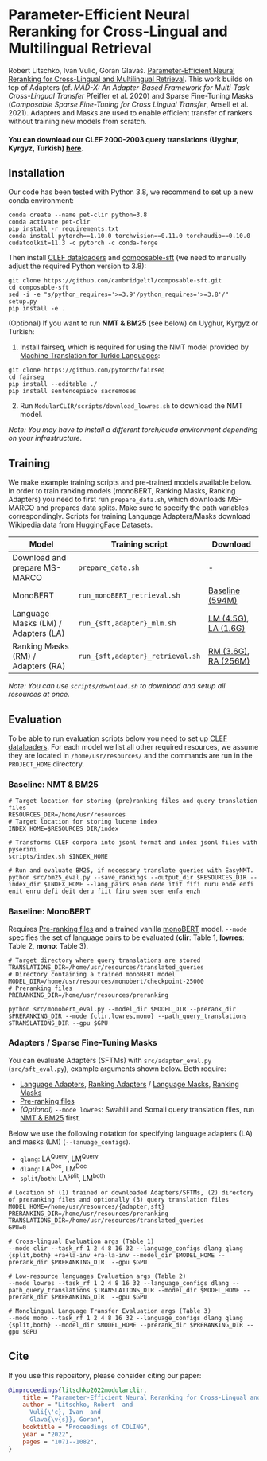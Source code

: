 # Parameter-Efficient Neural Reranking for Cross-Lingual and Multilingual Retrieval
Robert Litschko, Ivan Vulić, Goran Glavaš. [Parameter-Efficient Neural Reranking for Cross-Lingual and Multilingual Retrieval](https://arxiv.org/abs/2204.02292). This work builds on top of Adapters (cf. *MAD-X: An Adapter-Based Framework for Multi-Task Cross-Lingual Transfer* Pfeiffer et al. 2020) and Sparse Fine-Tuning Masks (*Composable Sparse Fine-Tuning for Cross Lingual Transfer*, Ansell et al. 2021). Adapters and Masks are used to enable efficient transfer of rankers without training new models from scratch.

#### You can download our CLEF 2000-2003 query translations (Uyghur, Kyrgyz, Turkish) [here](https://madata.bib.uni-mannheim.de/401/).

## Installation
Our code has been tested with Python 3.8, we recommend to set up a new conda environment:
```
conda create --name pet-clir python=3.8
conda activate pet-clir 
pip install -r requirements.txt
conda install pytorch==1.10.0 torchvision==0.11.0 torchaudio==0.10.0 cudatoolkit=11.3 -c pytorch -c conda-forge
```
Then install [CLEF dataloaders](https://github.com/rlitschk/clef-dataloaders) and [composable-sft](https://github.com/cambridgeltl/composable-sft) (we need to manually adjust the required Python version to 3.8):
```
git clone https://github.com/cambridgeltl/composable-sft.git
cd composable-sft
sed -i -e "s/python_requires='>=3.9'/python_requires='>=3.8'/" setup.py
pip install -e .
```
(Optional) If you want to run **NMT & BM25** (see below) on Uyghur, Kyrgyz or Turkish: 
1. Install fairseq, which is required for using the NMT model provided by [Machine Translation for Turkic Languages](https://github.com/turkic-interlingua/til-mt):
```
git clone https://github.com/pytorch/fairseq
cd fairseq
pip install --editable ./
pip install sentencepiece sacremoses
```
2. Run `ModularCLIR/scripts/download_lowres.sh` to download the NMT model.

*Note: You may have to install a different torch/cuda environment depending on your infrastructure.*

## Training
We make example training scripts and pre-trained models available below. In order to train ranking models (monoBERT, Ranking Masks, Ranking Adapters) you need to first run `prepare_data.sh`, which downloads MS-MARCO and prepares data splits. Make sure to specify the path variables correspondingly. Scripts for training Language Adapters/Masks download Wikipedia data from [HuggingFace Datasets](https://huggingface.co/datasets/wikipedia). 

| Model                               | Training script                  | Download                                                                                                                                                    |
|-------------------------------------|----------------------------------|-------------------------------------------------------------------------------------------------------------------------------------------------------------|
| Download and prepare MS-MARCO       | `prepare_data.sh`                | -                                                                                                                                                           |
| MonoBERT                            | `run_monoBERT_retrieval.sh`      | [Baseline (594M)](https://madata.bib.uni-mannheim.de/391/2/monobert.tar.gz)                                                                                 |
| Language Masks (LM) / Adapters (LA) | `run_{sft,adapter}_mlm.sh`       | [LM (4.5G)](https://madata.bib.uni-mannheim.de/391/6/language_masks.tar.gz), [LA (1.6G)](https://madata.bib.uni-mannheim.de/391/4/language_adapters.tar.gz) |
| Ranking Masks (RM) / Adapters (RA)  | `run_{sft,adapter}_retrieval.sh` | [RM (3.6G)](https://madata.bib.uni-mannheim.de/391/5/ranking_masks.tar.gz), [RA (256M)](https://madata.bib.uni-mannheim.de/391/3/ranking_adapters.tar.gz)   |

*Note: You can use `scripts/download.sh` to download and setup all resources at once.*

## Evaluation
To be able to run evaluation scripts below you need to set up [CLEF dataloaders](https://github.com/rlitschk/clef-dataloaders). For each model we list all other required resources, we assume they are located in `/home/usr/resources/` and the commands are run in the `PROJECT_HOME` directory. 


### Baseline: NMT & BM25
```shell
# Target location for storing (pre)ranking files and query translation files
RESOURCES_DIR=/home/usr/resources
# Target location for storing lucene index  
INDEX_HOME=$RESOURCES_DIR/index

# Transforms CLEF corpora into jsonl format and index jsonl files with pyserini
scripts/index.sh $INDEX_HOME

# Run and evaluate BM25, if necessary translate queries with EasyNMT.
python src/bm25_eval.py --save_rankings --output_dir $RESOURCES_DIR --index_dir $INDEX_HOME --lang_pairs enen dede itit fifi ruru ende enfi enit enru defi deit deru fiit firu swen soen enfa enzh
```

### Baseline: MonoBERT
Requires [Pre-ranking files](https://madata.bib.uni-mannheim.de/391/1/preranking.tar.gz) and a trained vanilla [monoBERT](https://madata.bib.uni-mannheim.de/391/2/monobert.tar.gz) model. `--mode` specifies the set of language pairs to be evaluated (**clir**: Table 1, **lowres**: Table 2, **mono**: Table 3).

```shell
# Target directory where query translations are stored
TRANSLATIONS_DIR=/home/usr/resources/translated_queries
# Directory containing a trained monoBERT model
MODEL_DIR=/home/usr/resources/monobert/checkpoint-25000
# Preranking files
PRERANKING_DIR=/home/usr/resources/preranking

python src/monobert_eval.py --model_dir $MODEL_DIR --prerank_dir $PRERANKING_DIR --mode {clir,lowres,mono} --path_query_translations $TRANSLATIONS_DIR --gpu $GPU
```

### Adapters / Sparse Fine-Tuning Masks
You can evaluate Adapters (SFTMs) with `src/adapter_eval.py` (`src/sft_eval.py`), example arguments shown below. Both require: 
- [Language Adapters](https://madata.bib.uni-mannheim.de/391/4/language_adapters.tar.gz), [Ranking Adapters](https://madata.bib.uni-mannheim.de/391/3/ranking_adapters.tar.gz) / [Language Masks](https://madata.bib.uni-mannheim.de/391/6/language_masks.tar.gz), [Ranking Masks](https://madata.bib.uni-mannheim.de/391/5/ranking_masks.tar.gz) 
- [Pre-ranking files](https://madata.bib.uni-mannheim.de/391/1/preranking.tar.gz)
- *(Optional)* `--mode lowres`: Swahili and Somali query translation files, run [NMT & BM25](https://github.com/rlitschk/ModularCLIR/#baseline-nmt--bm25) first.

Below we use the following notation for specifying language adapters (LA) and masks (LM) (`--lanuage_configs`).
- `qlang`: LA<sup>Query</sup>, LM<sup>Query</sup>
- `dlang`: LA<sup>Doc</sup>, LM<sup>Doc</sup>
- `split`/`both`: LA<sup>split</sup>, LM<sup>both</sup>

```shell
# Location of (1) trained or downloaded Adapters/SFTMs, (2) directory of preranking files and optionally (3) query translation files 
MODEL_HOME=/home/usr/resources/{adapter,sft}
PRERANKING_DIR=/home/usr/resources/preranking
TRANSLATIONS_DIR=/home/usr/resources/translated_queries
GPU=0

# Cross-lingual Evaluation args (Table 1)
--mode clir --task_rf 1 2 4 8 16 32 --language_configs dlang qlang {split,both} +ra+la-inv +ra-la-inv --model_dir $MODEL_HOME --prerank_dir $PRERANKING_DIR  --gpu $GPU  

# Low-resource languages Evaluation args (Table 2)
--mode lowres --task_rf 1 2 4 8 16 32 --language_configs dlang --path_query_translations $TRANSLATIONS_DIR --model_dir $MODEL_HOME --prerank_dir $PRERANKING_DIR  --gpu $GPU 

# Monolingual Language Transfer Evaluation args (Table 3)
--mode mono --task_rf 1 2 4 8 16 32 --language_configs dlang qlang {split,both} --model_dir $MODEL_HOME --prerank_dir $PRERANKING_DIR --gpu $GPU 
```

## Cite
If you use this repository, please consider citing our paper:
```bibtex
@inproceedings{litschko2022modularclir,
    title = "Parameter-Efficient Neural Reranking for Cross-Lingual and Multilingual Retrieval",
    author = "Litschko, Robert  and
      Vuli{\'c}, Ivan  and
      Glava{\v{s}}, Goran",
    booktitle = "Proceedings of COLING",
    year = "2022",
    pages = "1071--1082",
}
```
